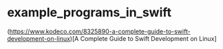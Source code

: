 # example_programs_in_swift

(https://www.kodeco.com/8325890-a-complete-guide-to-swift-development-on-linux)[A Complete Guide to Swift Development on Linux]
